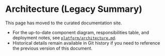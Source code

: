 # Architecture (Legacy Summary)

This page has moved to the curated documentation site.

- For the up-to-date component diagram, responsibilities table, and deployment notes, see
  [`platform/architecture.md`](platform/architecture.md).
- Historical details remain available in Git history if you need to reference the previous version
  of this document.
